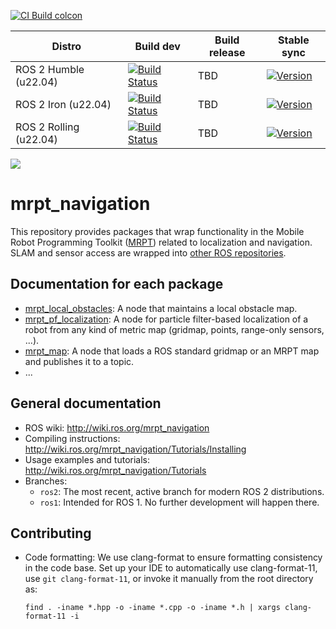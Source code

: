[![CI Build colcon](https://github.com/mrpt-ros-pkg/mrpt_navigation/actions/workflows/build-ros.yml/badge.svg)](https://github.com/mrpt-ros-pkg/mrpt_navigation/actions/workflows/build-ros.yml)

| Distro | Build dev | Build release | Stable sync |
| --- | --- | --- | --- |
| ROS 2 Humble (u22.04) | [![Build Status](https://build.ros2.org/job/Hdev__mrpt_navigation__ubuntu_jammy_amd64/badge/icon)](https://build.ros2.org/job/Hdev__mrpt_navigation__ubuntu_jammy_amd64/) |  TBD | [![Version](https://img.shields.io/ros/v/iron/mrpt_navigation)](https://index.ros.org/search/?term=mrpt_navigation) |
| ROS 2 Iron (u22.04) | [![Build Status](https://build.ros2.org/job/Idev__mrpt_navigation__ubuntu_jammy_amd64/badge/icon)](https://build.ros2.org/job/Idev__mrpt_navigation__ubuntu_jammy_amd64/) |  TBD | [![Version](https://img.shields.io/ros/v/iron/mrpt_navigation)](https://index.ros.org/search/?term=mrpt_navigation) |
| ROS 2 Rolling (u22.04) | [![Build Status](https://build.ros2.org/job/Rdev__mrpt_navigation__ubuntu_jammy_amd64/badge/icon)](https://build.ros2.org/job/Rdev__mrpt_navigation__ubuntu_jammy_amd64/) |  TBD | [![Version](https://img.shields.io/ros/v/rolling/mrpt_navigation)](https://index.ros.org/search/?term=mrpt_navigation) |

<img align="center" src="https://mrpt.github.io/imgs/mrpt_reactivenav_ros_demo_s40.gif">

mrpt_navigation
===============

This repository provides packages that wrap functionality in the Mobile Robot Programming Toolkit ([MRPT](https://github.com/MRPT/mrpt/)) related to localization and navigation. SLAM and sensor access are wrapped into [other ROS repositories](https://github.com/mrpt-ros-pkg/).


Documentation for each package
----------------------------------

* [mrpt_local_obstacles](mrpt_local_obstacles): A node that maintains a local obstacle map.
* [mrpt_pf_localization](mrpt_pf_localization): A node for particle filter-based localization of a robot from any kind of metric map (gridmap, points, range-only sensors, ...).
* [mrpt_map](mrpt_map): A node that loads a ROS standard gridmap or an MRPT map and publishes it to a topic.
* ...


General documentation
----------------------------------
* ROS wiki: http://wiki.ros.org/mrpt_navigation
* Compiling instructions: http://wiki.ros.org/mrpt_navigation/Tutorials/Installing
* Usage examples and tutorials: http://wiki.ros.org/mrpt_navigation/Tutorials
* Branches:
  * `ros2`: The most recent, active branch for modern ROS 2 distributions.
  * `ros1`: Intended for ROS 1. No further development will happen there.

Contributing
----------------------------------
* Code formatting: We use clang-format to ensure formatting consistency in the
  code base. Set up your IDE to automatically use clang-format-11,
  use `git clang-format-11`, or invoke it manually from the root directory as:
  
      find . -iname *.hpp -o -iname *.cpp -o -iname *.h | xargs clang-format-11 -i

